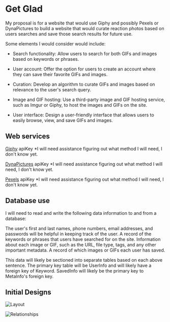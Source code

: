 Get Glad
========

My proposal is for a website that would use Giphy and possibly Pexels or DynaPictures to build a website that would curate reaction photos based on users searches and save those search results for future use. 

Some elements I would consider would include: 
* Search functionality: Allow users to search for both GIFs and images based on keywords or phrases.

* User account: Offer the option for users to create an account where they can save their favorite GIFs and images.

* Curation: Develop an algorithm to curate GIFs and images based on relevance to the user's search query.

* Image and GIF hosting: Use a third-party image and GIF hosting service, such as Imgur or Giphy, to host the images and GIFs on the site.

* User interface: Design a user-friendly interface that allows users to easily browse, view, and save GIFs and images.

Web services
-----------

[Giphy](https://developers.giphy.com/docs/sdk) apiKey
*I will need assistance figuring out what method I will need, I don't know yet.

[DynaPictures](https://dynapictures.com/) apiKey
*I will need assistance figuring out what method I will need, I don't know yet.

[Pexels](https://www.pexels.com/api/) apiKey
*I will need assistance figuring out what method I will need, I don't know yet.

Database use
------------
I will need to read and write the following data information to and from a database:

The user's first and last names, phone numbers, email addresses, and passwords will be helpful in keeping track of the user. A record of the keywords or phrases that users have searched for on the site. Information about each image or GIF, such as the URL, file type, tags, and any other important metadata. A record of which images or GIFs each user has saved.

This data will likely be sectioned into separate tables based on each above sentence. The primary key table will be UserInfo and will likely have a foreign key of Keyword. SavedInfo will likely be the primary key to MetaInfo's foreign key.

Initial Designs
---------------
![Layout](CVTC/SQC/sqc-project-Nootrishus/docs/pageLayout.jpg "Web Page Layout")

![Relationships](CVTC/SQC/sqc-project-Nootrishus/docs/pageRelationship.jpg "Web Pages Relationships")
